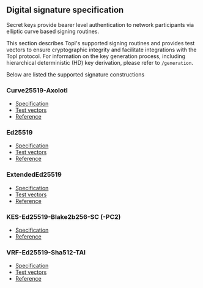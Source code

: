 ## Digital signature specification
Secret keys provide bearer level authentication to network participants via elliptic curve based signing routines. 

This section describes Topl's supported signing routines and provides test vectors to ensure cryptographic integrity and facilitate integrations with the Topl protocol. For information on the key generation process, including hierarchical deterministic (HD) key derivation, please refer to `/generation`.

Below are listed the supported signature constructions
### Curve25519-Axolotl
- [Specification](/specs/crypto/signing/Curve25519-Axolotl)
- [Test vectors](/specs/crypto/signing/Curve25519-Axolotl/Curve25519Axolotl.json)
- [Reference](https://github.com/signalapp/libaxolotl-j2me/blob/master/src/main/java/org/whispersystems/libaxolotl)
### Ed25519
- [Specification](/specs/crypto/signing/Ed25519)
- [Test vectors](/specs/crypto/signing/Ed25519/Ed25519.json)
- [Reference](https://datatracker.ietf.org/doc/html/rfc8032)
### ExtendedEd25519
- [Specification](/specs/crypto/signing/ExtendedEd25519)
- [Test vectors](/specs/crypto/signing/ExtendedEd25519/ExtendedEd25519.json)
- [Reference](https://ieeexplore.ieee.org/document/7966967)
### KES-Ed25519-Blake2b256-SC (-PC2)
- [Specification](/specs/crypto/signing/KES-Ed25519-Blake2b256-SC)
- [Reference](papers/kes_formal_spec/KES_Formal_Spec.pdf)
### VRF-Ed25519-Sha512-TAI
- [Specification](/specs/crypto/signing/VRF-Ed25519-Sha512-TAI)
- [Test vectors](/specs/crypto/signing/VRF-Ed25519-Sha512-TAI/VrfEd25519.json)
- [Reference](https://datatracker.ietf.org/doc/html/draft-irtf-cfrg-vrf-09)